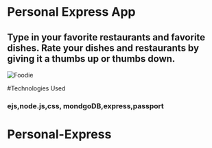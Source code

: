 # Personal Express App
## Type in your favorite restaurants and favorite dishes. Rate your dishes and restaurants by giving it a thumbs up or thumbs down.
![Foodie](foodie.png)


#Technologies Used
### ejs,node.js,css, mondgoDB,express,passport
# Personal-Express
